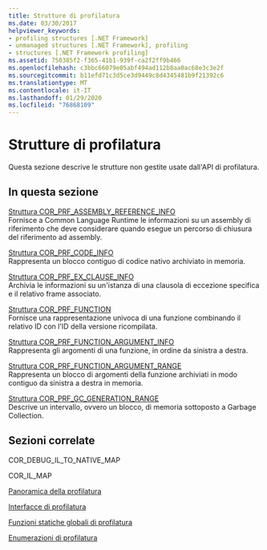 ```yaml
---
title: Strutture di profilatura
ms.date: 03/30/2017
helpviewer_keywords:
- profiling structures [.NET Framework]
- unmanaged structures [.NET Framework], profiling
- structures [.NET Framework profiling]
ms.assetid: 750385f2-f365-41b1-939f-ca2f2ff9b466
ms.openlocfilehash: c3bbc66079e05abf494ad112b8aa0ac68e3c3e2f
ms.sourcegitcommit: b11efd71c3d5ce3d9449c8d4345481b9f21392c6
ms.translationtype: MT
ms.contentlocale: it-IT
ms.lasthandoff: 01/29/2020
ms.locfileid: "76868109"
---
```

# <a name="profiling-structures"></a>Strutture di profilatura
Questa sezione descrive le strutture non gestite usate dall'API di profilatura.  
  
## <a name="in-this-section"></a>In questa sezione  
 [Struttura COR_PRF_ASSEMBLY_REFERENCE_INFO](cor-prf-assembly-reference-info-structure.md)  
 Fornisce a Common Language Runtime le informazioni su un assembly di riferimento che deve considerare quando esegue un percorso di chiusura del riferimento ad assembly.  
  
 [Struttura COR_PRF_CODE_INFO](cor-prf-code-info-structure.md)  
 Rappresenta un blocco contiguo di codice nativo archiviato in memoria.  
  
 [Struttura COR_PRF_EX_CLAUSE_INFO](cor-prf-ex-clause-info-structure.md)  
 Archivia le informazioni su un'istanza di una clausola di eccezione specifica e il relativo frame associato.  
  
 [Struttura COR_PRF_FUNCTION](cor-prf-function-structure.md)  
 Fornisce una rappresentazione univoca di una funzione combinando il relativo ID con l'ID della versione ricompilata.  
  
 [Struttura COR_PRF_FUNCTION_ARGUMENT_INFO](cor-prf-function-argument-info-structure.md)  
 Rappresenta gli argomenti di una funzione, in ordine da sinistra a destra.  
  
 [Struttura COR_PRF_FUNCTION_ARGUMENT_RANGE](cor-prf-function-argument-range-structure.md)  
 Rappresenta un blocco di argomenti della funzione archiviati in modo contiguo da sinistra a destra in memoria.  
  
 [Struttura COR_PRF_GC_GENERATION_RANGE](cor-prf-gc-generation-range-structure.md)  
 Descrive un intervallo, ovvero un blocco, di memoria sottoposto a Garbage Collection.  
  
## <a name="related-sections"></a>Sezioni correlate  
 COR_DEBUG_IL_TO_NATIVE_MAP  
  
 COR_IL_MAP  
  
 [Panoramica della profilatura](profiling-overview.md)  
  
 [Interfacce di profilatura](profiling-interfaces.md)  
  
 [Funzioni statiche globali di profilatura](profiling-global-static-functions.md)  
  
 [Enumerazioni di profilatura](profiling-enumerations.md)
